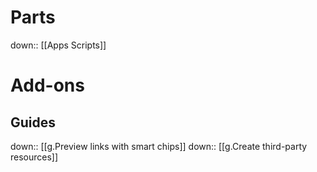 
# Parts
down:: [[Apps Scripts]]

# Add-ons
## Guides
down:: [[g.Preview links with smart chips]]
down:: [[g.Create third-party resources]]

